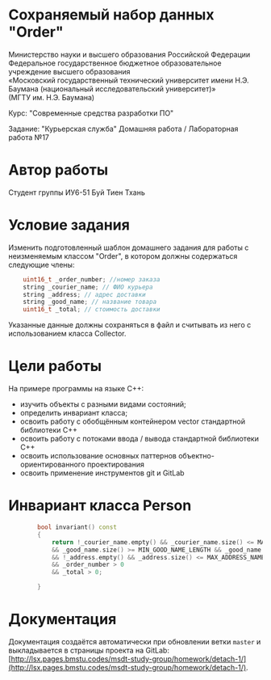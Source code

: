 # Сохраняемый набор данных "Order"

Министерство науки и высшего образования Российской 
Федерации Федеральное государственное бюджетное образовательное учреждение высшего образования  
«Московский государственный технический университет имени Н.Э. Баумана (национальный исследовательский университет)»  
(МГТУ им. Н.Э. Баумана)

Курс: "Современные средства разработки ПО"

Задание: "Курьерская служба"
Домашняя работа / Лабораторная работа №17

# Автор работы

Студент группы ИУ6-51 Буй Тиен Тхань

# Условие задания

Изменить подготовленный шаблон домашнего задания для работы с неизменяемым классом "Order", в котором должны содержаться следующие члены:

```cpp
    uint16_t _order_number; //номер заказа
    string _courier_name; // ФИО курьера
    string _address; // адрес доставки
    string _good_name; // название товара
    uint16_t _total; // стоимость доставки

```

Указанные данные должны сохраняться в файл и считывать из него с использованием класса Collector.

# Цели работы

На примере программы на языке С++:

* изучить объекты с разными видами состояний;
* определить инвариант класса;
* освоить работу с обобщённым контейнером vector стандартной библиотеки С++
* освоить работу с потоками ввода / вывода стандартной библиотеки С++
* освоить использование основных паттернов объектно-ориентированного проектирования 
* освоить применение инструментов git и GitLab

# Инвариант класса Person

```cpp
        bool invariant() const
        {
            return !_courier_name.empty() && _courier_name.size() <= MAX_NAME_LENGTH
            && _good_name.size() >= MIN_GOOD_NAME_LENGTH && _good_name.size() <= MAX_GOOD_NAME_LENGTH
            && !_address.empty() && _address.size() <= MAX_ADDRESS_NAME_LENGTH
            && _order_number > 0
            && _total > 0;

        }
```

# Документация

Документация создаётся автоматически при обновлении ветки `master` и выкладывается в страницы проекта на GitLab: [http://lsx.pages.bmstu.codes/msdt-study-group/homework/detach-1/](http://lsx.pages.bmstu.codes/msdt-study-group/homework/detach-1/).

